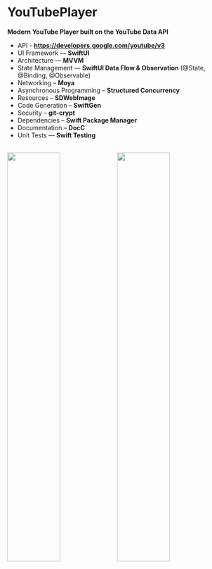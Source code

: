 # YouTubePlayer
**Modern YouTube Player built on the YouTube Data API**

* API - **https://developers.google.com/youtube/v3**
* UI Framework — **SwiftUI**
* Architecture — **MVVM**
* State Management — **SwiftUI Data Flow & Observation** (@State, @Binding, @Observable)
* Networking – **Moya**
* Asynchronous Programming – **Structured Concurrency**
* Resources – **SDWebImage**  
* Code Generation – **SwiftGen**
* Security – **git-crypt**
* Dependencies – **Swift Package Manager**
* Documentation – **DocC**
* Unit Tests — **Swift Testing**

<br />
<img src = "https://github.com/user-attachments/assets/78a52c94-ca54-456e-950b-5464cf8a17be" width = 48.8%>
<img src = "https://github.com/user-attachments/assets/58b6a352-37d5-45ac-9570-18acbd7eeca6" width = 48.8%>
